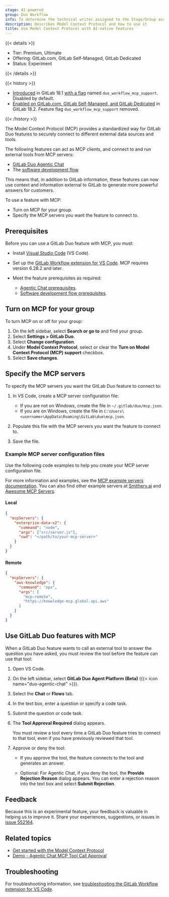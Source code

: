```yaml
---
stage: AI-powered
group: Duo Workflow
info: To determine the technical writer assigned to the Stage/Group associated with this page, see https://handbook.gitlab.com/handbook/product/ux/technical-writing/#assignments
description: Describes Model Context Protocol and how to use it
title: Use Model Context Protocol with AI-native features
---
```


{{< details >}}

- Tier: Premium, Ultimate
- Offering: GitLab.com, GitLab Self-Managed, GitLab Dedicated
- Status: Experiment

{{< /details >}}

{{< history >}}

- [Introduced](https://gitlab.com/gitlab-org/gitlab/-/issues/519938) in GitLab 18.1 [with a flag](../../../administration/feature_flags/_index.md) named `duo_workflow_mcp_support`. Disabled by default.
- [Enabled on GitLab.com, GitLab Self-Managed, and GitLab Dedicated](https://gitlab.com/gitlab-org/gitlab/-/issues/545956) in GitLab 18.2. Feature flag `duo_workflow_mcp_support` removed.

{{< /history >}}

The Model Context Protocol (MCP) provides a standardized way for GitLab Duo features
to securely connect to different external data sources and tools.

The following features can act as MCP clients, and connect to and run
external tools from MCP servers:

- [GitLab Duo Agentic Chat](../../../user/gitlab_duo_chat/agentic_chat.md)
- The [software development flow](../../../user/duo_agent_platform/software_development_flow.md)

This means that, in addition to GitLab information, these features
can now use context and information external to GitLab to generate more powerful
answers for customers.

To use a feature with MCP:

- Turn on MCP for your group.
- Specify the MCP servers you want the feature to connect to.

## Prerequisites

Before you can use a GitLab Duo feature with MCP, you must:

- Install [Visual Studio Code](https://code.visualstudio.com/download) (VS Code).
- Set up the [GitLab Workflow extension for VS Code](https://marketplace.visualstudio.com/items?itemName=GitLab.gitlab-workflow#setup). MCP requires version 6.28.2 and later.
- Meet the feature prerequisites as required:

  - [Agentic Chat prerequisites](../../../user/gitlab_duo_chat/agentic_chat.md#use-agentic-chat-in-vs-code).
  - [Software development flow prerequisites](../../../user/duo_agent_platform/software_development_flow.md#prerequisites).

## Turn on MCP for your group

To turn MCP on or off for your group:

1. On the left sidebar, select **Search or go to** and find your group.
1. Select **Settings > GitLab Duo**.
1. Select **Change configuration**.
1. Under **Model Context Protocol**, select or clear the
   **Turn on Model Context Protocol (MCP) support** checkbox.
1. Select **Save changes**.

## Specify the MCP servers

To specify the MCP servers you want the GitLab Duo feature to connect to:

1. In VS Code, create a MCP server configuration file:

   - If you are not on Windows, create the file in `~/.gitlab/duo/mcp.json`.
   - If you are on Windows, create the file in `C:\Users\<username>\AppData\Roaming\GitLab\duo\mcp.json`.

1. Populate this file with the MCP servers you want the feature to connect to.

1. Save the file.

### Example MCP server configuration files

Use the following code examples to help you create your MCP server configuration file.

For more information and examples, see the [MCP example servers documentation](https://modelcontextprotocol.io/examples). You can also find other example servers at [Smithery.ai](https://smithery.ai/) and [Awesome MCP Servers](https://mcpservers.org/).

#### Local

```json
{
  "mcpServers": {
    "enterprise-data-v2": {
      "command": "node",
      "args": ["src/server.js"],
      "cwd": "</path/to/your-mcp-server>"
    }
  }
}
```

#### Remote

```json
{
  "mcpServers": {
    "aws-knowledge": {
      "command": "npx",
      "args": [
        "mcp-remote",
        "https://knowledge-mcp.global.api.aws"
      ]
    }
  }
}
```

## Use GitLab Duo features with MCP

When a GitLab Duo feature wants to call an external tool to answer
the question you have asked, you must review the tool before
the feature can use that tool:

1. Open VS Code.
1. On the left sidebar, select **GitLab Duo Agent Platform (Beta)** ({{< icon name="duo-agentic-chat" >}}).
1. Select the **Chat** or **Flows** tab.
1. In the text box, enter a question or specify a code task.
1. Submit the question or code task.
1. The **Tool Approval Required** dialog appears.

   You must review a tool every time a GitLab Duo feature tries to connect
   to that tool, even if you have previously reviewed that tool.

1. Approve or deny the tool:

   - If you approve the tool, the feature connects to the tool and generates an answer.

   - Optional: For Agentic Chat, if you deny the tool, the **Provide Rejection Reason**
     dialog appears. You can enter a rejection reason into the text box and select
     **Submit Rejection**.

## Feedback

Because this is an experimental feature, your feedback is valuable in helping us
to improve it. Share your experiences, suggestions, or issues in
[issue 552164](https://gitlab.com/gitlab-org/gitlab/-/issues/552164).

## Related topics

- [Get started with the Model Context Protocol](https://modelcontextprotocol.io/introduction)
- [Demo - Agentic Chat MCP Tool Call Approval](https://www.youtube.com/watch?v=_cHoTmG8Yj8)

## Troubleshooting

For troubleshooting information, see [troubleshooting the GitLab Workflow extension for VS Code](../../../editor_extensions/visual_studio_code/troubleshooting.md).
